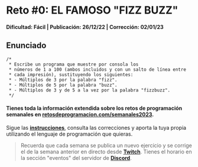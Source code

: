 # Reto #0: EL FAMOSO "FIZZ BUZZ"
#### Dificultad: Fácil | Publicación: 26/12/22 | Corrección: 02/01/23

## Enunciado

```
/*
 * Escribe un programa que muestre por consola los
 * números de 1 a 100 (ambos incluidos y con un salto de línea entre
 * cada impresión), sustituyendo los siguientes:
 * - Múltiplos de 3 por la palabra "fizz".
 * - Múltiplos de 5 por la palabra "buzz".
 * - Múltiplos de 3 y de 5 a la vez por la palabra "fizzbuzz".
 */
```
#### Tienes toda la información extendida sobre los retos de programación semanales en **[retosdeprogramacion.com/semanales2023](https://retosdeprogramacion.com/semanales2023)**.

Sigue las **[instrucciones](../../README.md)**, consulta las correcciones y aporta la tuya propia utilizando el lenguaje de programación que quieras.

> Recuerda que cada semana se publica un nuevo ejercicio y se corrige el de la semana anterior en directo desde **[Twitch](https://twitch.tv/mouredev)**. Tienes el horario en la sección "eventos" del servidor de **[Discord](https://discord.gg/mouredev)**.